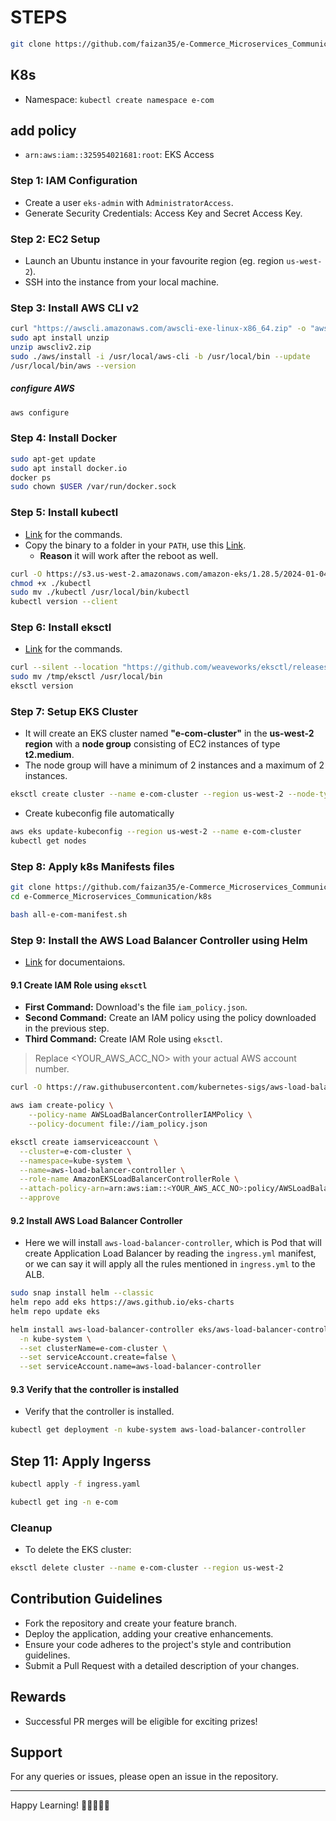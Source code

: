 # STEPS


```bash
git clone https://github.com/faizan35/e-Commerce_Microservices_Communication.git
```

## K8s

- Namespace: `kubectl create namespace e-com`


## add policy

- `arn:aws:iam::325954021681:root`: EKS Access



### Step 1: IAM Configuration
- Create a user `eks-admin` with `AdministratorAccess`.
- Generate Security Credentials: Access Key and Secret Access Key.

### Step 2: EC2 Setup
- Launch an Ubuntu instance in your favourite region (eg. region `us-west-2`).
- SSH into the instance from your local machine.

### Step 3: Install AWS CLI v2

```bash
curl "https://awscli.amazonaws.com/awscli-exe-linux-x86_64.zip" -o "awscliv2.zip"
sudo apt install unzip
unzip awscliv2.zip
sudo ./aws/install -i /usr/local/aws-cli -b /usr/local/bin --update
/usr/local/bin/aws --version
```

##### configure AWS

```bash
aws configure
```

### Step 4: Install Docker

```bash
sudo apt-get update
sudo apt install docker.io
docker ps
sudo chown $USER /var/run/docker.sock
```

### Step 5: Install kubectl

- [Link](https://docs.aws.amazon.com/eks/latest/userguide/install-kubectl.html) for the commands.
- Copy the binary to a folder in your `PATH`, use this [Link]().
  - **Reason** it will work after the reboot as well.

```bash
curl -O https://s3.us-west-2.amazonaws.com/amazon-eks/1.28.5/2024-01-04/bin/linux/amd64/kubectl
chmod +x ./kubectl
sudo mv ./kubectl /usr/local/bin/kubectl
kubectl version --client
```



### Step 6: Install eksctl


- [Link](https://docs.aws.amazon.com/emr/latest/EMR-on-EKS-DevelopmentGuide/setting-up-eksctl.html#setting-up-eksctl-linux) for the commands.


```bash
curl --silent --location "https://github.com/weaveworks/eksctl/releases/latest/download/eksctl_$(uname -s)_amd64.tar.gz" | tar xz -C /tmp
sudo mv /tmp/eksctl /usr/local/bin
eksctl version
```


### Step 7: Setup EKS Cluster

- It will create an EKS cluster named **"e-com-cluster"** in the **us-west-2 region** with a **node group** consisting of EC2 instances of type **t2.medium**. 
- The node group will have a minimum of 2 instances and a maximum of 2 instances.

```bash
eksctl create cluster --name e-com-cluster --region us-west-2 --node-type t2.medium --nodes-min 2 --nodes-max 2
```

- Create kubeconfig file automatically

```bash
aws eks update-kubeconfig --region us-west-2 --name e-com-cluster
kubectl get nodes
```

### Step 8: Apply k8s Manifests files

```bash
git clone https://github.com/faizan35/e-Commerce_Microservices_Communication.git
cd e-Commerce_Microservices_Communication/k8s
```

```bash
bash all-e-com-manifest.sh
```


### Step 9: Install the AWS Load Balancer Controller using Helm

- [Link](https://docs.aws.amazon.com/eks/latest/userguide/lbc-helm.html) for documentaions.

#### 9.1 Create IAM Role using `eksctl`

- **First Command:** Download's the file `iam_policy.json`. 
- **Second Command:** Create an IAM policy using the policy downloaded in the previous step.
- **Third Command:** Create IAM Role using `eksctl`.

> Replace <YOUR_AWS_ACC_NO> with your actual AWS account number.

```bash
curl -O https://raw.githubusercontent.com/kubernetes-sigs/aws-load-balancer-controller/v2.7.1/docs/install/iam_policy.json

aws iam create-policy \
    --policy-name AWSLoadBalancerControllerIAMPolicy \
    --policy-document file://iam_policy.json
```

```bash
eksctl create iamserviceaccount \
  --cluster=e-com-cluster \
  --namespace=kube-system \
  --name=aws-load-balancer-controller \
  --role-name AmazonEKSLoadBalancerControllerRole \
  --attach-policy-arn=arn:aws:iam::<YOUR_AWS_ACC_NO>:policy/AWSLoadBalancerControllerIAMPolicy \
  --approve
``` 


#### 9.2 Install AWS Load Balancer Controller

- Here we will install `aws-load-balancer-controller`, which is Pod that will create Application Load Balancer by reading the `ingress.yml` manifest, or we can say it will apply all the rules mentioned in `ingress.yml` to the ALB.


``` bash
sudo snap install helm --classic
helm repo add eks https://aws.github.io/eks-charts
helm repo update eks

helm install aws-load-balancer-controller eks/aws-load-balancer-controller \
  -n kube-system \
  --set clusterName=e-com-cluster \
  --set serviceAccount.create=false \
  --set serviceAccount.name=aws-load-balancer-controller 
```

#### 9.3 Verify that the controller is installed

- Verify that the controller is installed.

```bash
kubectl get deployment -n kube-system aws-load-balancer-controller
```

## Step 11: Apply Ingerss

``` bash
kubectl apply -f ingress.yaml
```

``` bash
kubectl get ing -n e-com
```

### Cleanup

- To delete the EKS cluster:

``` bash
eksctl delete cluster --name e-com-cluster --region us-west-2
```

## Contribution Guidelines
- Fork the repository and create your feature branch.
- Deploy the application, adding your creative enhancements.
- Ensure your code adheres to the project's style and contribution guidelines.
- Submit a Pull Request with a detailed description of your changes.

## Rewards
- Successful PR merges will be eligible for exciting prizes!

## Support
For any queries or issues, please open an issue in the repository.

---
Happy Learning! 🚀👨‍💻👩‍💻
